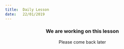 ```yaml
---
title:  Daily Lesson
date:   22/01/2019
---
```


### <center>We are working on this lesson</center>
<center>Please come back later</center>